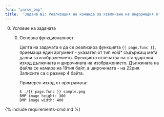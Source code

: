 ```yaml
---
func: "parse_bmp"
title:  "Задача №1: Реализация на команда за извличане на информация от файл с формат BMP"
---
```

0. Условие на задачата

   0. Основна функционалност

      Целта на задачата е да се реализира функцията `{{ page.func }}`, приемаща един аргумент - указател от тип void* съдържащ мета данни за изображението. Функцията отпечатва на стандартния изход дължината и широчината на изображението. Дължината на файла се намира на 18тия байт, а широчината - на 22рия. Записите са с размер 4 байта. 	

      Примерен изход от програмата:
      ```
      $ ./{{ page.func }} sample.png
      BMP image height: 300
      BMP image width: 400
      ```

{% include requirements-cmd.md %}
